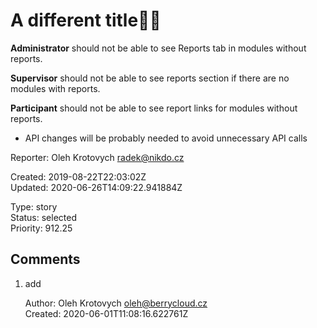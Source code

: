# A different title🍋🎸

**Administrator** should not be able to see Reports tab in modules without reports.

**Supervisor** should not be able to see reports section if there are no modules with reports.

**Participant** should not be able to see report links for modules without reports.

- API changes will be probably needed to avoid unnecessary API calls

Reporter: Oleh Krotovych <radek@nikdo.cz>  

Created: 2019-08-22T22:03:02Z  
Updated: 2020-06-26T14:09:22.941884Z

Type: story  
Status: selected  
Priority: 912.25

## Comments
1.  add

    Author: Oleh Krotovych <oleh@berrycloud.cz>  
    Created: 2020-06-01T11:08:16.622761Z  

